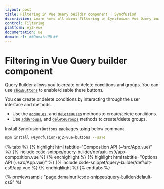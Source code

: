 ```yaml
---
layout: post
title: Filtering in Vue Query builder component | Syncfusion
description: Learn here all about Filtering in Syncfusion Vue Query builder component of Syncfusion Essential JS 2 and more.
control: Filtering 
platform: ej2-vue
documentation: ug
domainurl: ##DomainURL##
---
```


# Filtering in Vue Query builder component

Query Builder allows you to create or delete conditions and groups. You can use [`showButtons`](https://ej2.syncfusion.com/vue/documentation/api/query-builder/#showbuttons) to enable/disable these buttons.

You can create or delete conditions by interacting through the user interface and methods.

* Use the [`addRules`](https://ej2.syncfusion.com/vue/documentation/api/query-builder/#addrules), and [`deleteRules`](https://ej2.syncfusion.com/vue/documentation/api/query-builder/#deleterules) methods to create/delete conditions.
* Use [`addGroups`](https://ej2.syncfusion.com/vue/documentation/api/query-builder/#addgroups), and [`deleteGroups`](https://ej2.syncfusion.com/vue/documentation/api/query-builder/#deletegroups) methods to create/delete groups.

Install Syncfusion `Buttons` packages using below command.

```bash
npm install @syncfusion/ej2-vue-buttons --save
```

{% tabs %}
{% highlight html tabtitle="Composition API (~/src/App.vue)" %}
{% include code-snippet/query-builder/default-cs9/app-composition.vue %}
{% endhighlight %}
{% highlight html tabtitle="Options API (~/src/App.vue)" %}
{% include code-snippet/query-builder/default-cs9/app.vue %}
{% endhighlight %}
{% endtabs %}
        
{% previewsample "page.domainurl/code-snippet/query-builder/default-cs9" %}